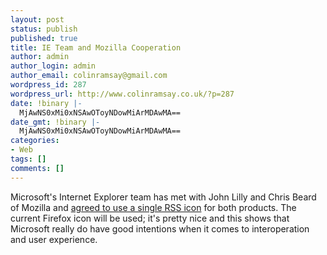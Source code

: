 ```yaml
---
layout: post
status: publish
published: true
title: IE Team and Mozilla Cooperation
author: admin
author_login: admin
author_email: colinramsay@gmail.com
wordpress_id: 287
wordpress_url: http://www.colinramsay.co.uk/?p=287
date: !binary |-
  MjAwNS0xMi0xNSAwOToyNDowMiArMDAwMA==
date_gmt: !binary |-
  MjAwNS0xMi0xNSAwOToyNDowMiArMDAwMA==
categories:
- Web
tags: []
comments: []
---
```

<p>Microsoft's Internet Explorer team has met with John Lilly and Chris Beard of Mozilla and <a href="http://blogs.msdn.com/rssteam/archive/2005/12/14/503778.aspx">agreed to use a single RSS icon</a> for both products. The current Firefox icon will be used; it's pretty nice and this shows that Microsoft really do have good intentions when it comes to interoperation and user experience.</p>

